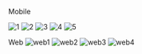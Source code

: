 Mobile

![1](https://github.com/SharfyMo/Instagram_My/assets/121889155/4d207f3b-66db-4a78-9ca3-ff99681d5d67)
![2](https://github.com/SharfyMo/Instagram_My/assets/121889155/0f8f01f0-ca99-4272-bfda-a6180a43a0c2)
![3](https://github.com/SharfyMo/Instagram_My/assets/121889155/a973e0d0-c2be-4049-83c0-4e88503ad5fa)
![4](https://github.com/SharfyMo/Instagram_My/assets/121889155/add3fbb7-39c2-4b9b-9aa0-a3cff64537fe)
![5](https://github.com/SharfyMo/Instagram_My/assets/121889155/0ef1dbcb-76a9-417c-a94c-23a9b7fd9dc1)

Web
![web1](https://github.com/SharfyMo/Instagram_My/assets/121889155/93240aef-751f-4fee-902b-40ea2591b877)
![web2](https://github.com/SharfyMo/Instagram_My/assets/121889155/4642e869-36ff-4622-8b62-b5feed61bf64)
![web3](https://github.com/SharfyMo/Instagram_My/assets/121889155/9093e1e5-f71f-4ce1-8a4a-3969bd1443b9)
![web4](https://github.com/SharfyMo/Instagram_My/assets/121889155/c52504d4-fce1-42d9-b8cd-0c895f8be080)
